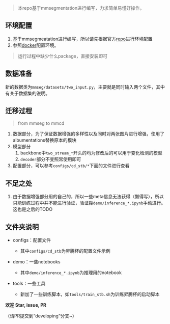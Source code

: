 > 本repo基于mmsegmentation进行编写，力求简单易懂好操作。

## 环境配置

1. 基于mmsegmeatation进行编写，所以请先根据官方[repo](./docs/get_started.md#installation)进行环境配置
2. 参照[docker](https://hub.docker.com/r/zenobeijing/pc_pro)配置环境。

> 运行过程中缺少什么package，直接安装即可

## 数据准备
新的数据类为`mmseg/datasets/two_input.py`，主要就是同时输入两个文件，其中有关于数据集的说明。

## 迁移过程
> from mmseg to mmcd

1. 数据部分，为了保证数据增强的多样性以及同时对两张图片进行增强，使用了albumentations替换原本的模块
2. 模型部分
   1. backbone中`two_stream_*`开头的均为修改后的可以用于变化检测的模型
   2. `decoder`部分不变照常使用即可
3. 配置部分，可以参考`configs/cd_stb/*`下面的文件进行查看

## 不足之处

1. 由于数据增强部分用的自己的，所以一些meta信息无法获得（懒得写），所以只能训练过程中并不能进行验证，验证靠`demo/inference_*.ipynb`手动进行。这也是之后的TODO

## 文件夹说明

- configs：配置文件
  - 其中`configs/cd_stb`为昇腾杯的配置文件示例

- demo：一些notebooks
  - 其中`demo/inference_*.ipynb`为推理用的notebook

- tools：一些工具
  - 新加了一些训练脚本，如`tools/train_stb.sh`为训练昇腾杯的启动脚本


**欢迎 Star, issue, PR**

（请PR提交到“developing”分支~）
